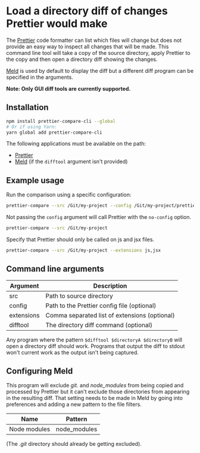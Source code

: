 # Load a directory diff of changes Prettier would make

The [Prettier](https://prettier.io/) code formatter can list which files will
change but does not provide an easy way to inspect all changes that will be
made. This command line tool will take a copy of the source directory, apply
Prettier to the copy and then open a directory diff showing the changes.

[Meld](http://meldmerge.org/) is used by default to display the diff but a
different diff program can be specified in the arguments.

**Note: Only GUI diff tools are currently supported.**

## Installation

```bash
npm install prettier-compare-cli --global
# Or if using Yarn:
yarn global add prettier-compare-cli
```

The following applications must be available on the path:
- [Prettier](https://github.com/prettier/prettier)
- [Meld](http://meldmerge.org/) (if the `difftool` argument isn't provided)

## Example usage

Run the comparison using a specific configuration:

```bash
prettier-compare --src /Git/my-project --config /Git/my-project/prettier.config.js
```

Not passing the `config` argument will call Prettier with the `no-config`
option.

```bash
prettier-compare --src /Git/my-project
```

Specify that Prettier should only be called on js and jsx files.

```bash
prettier-compare --src /Git/my-project --extensions js,jsx
```

## Command line arguments

Argument   | Description
---------- | ----------------------------------------------
src        | Path to source directory
config     | Path to the Prettier config file (optional)
extensions | Comma separated list of extensions (optional)
difftool   | The directory diff command (optional)

Any program where the pattern `$difftool $directoryA $directoryB` will open a
directory diff should work. Programs that output the diff to stdout won't
current work as the output isn't being captured.

## Configuring Meld

This program will exclude *git.* and *node_modules* from being copied and
processed by Prettier but it can't exclude those directories from appearing in
the resulting diff. That setting needs to be made in Meld by going into
preferences and adding a new pattern to the file filters.

Name         | Pattern
------------ | ------------
Node modules | node_modules

(The *.git* directory should already be getting excluded).
